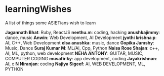 # learningWishes
A list of things some ASIETians wish to learn

**Jagannath Bhat**: Ruby, ReactJS
**neethu.m**: coding, hacking
**anushkajimmy**: dance, music
**Anwin**: Web Development, AI Development
**jyothi krishna p**: AI, C++, Web Development 
**elsa anushka**: music, dance
**Gopika Jamshy**: Music, Dance
**Suraj Kumar M**: ML/AI, Cpp, Python
**Naisa Rose Shajan**: c++, AI, ML, python, web development
**NEHA ANTONY**: GUITAR, MUSIC, COMPUTER CODING
**musafir ky**: app development, coding
**Jayakrishnan**: AI, c
**N Niranjan**: coding
**Najiya Sigeef**: AI, WEB DEVELOPMENT, ML, PYTHON
